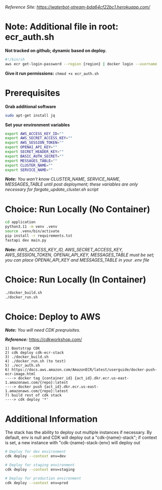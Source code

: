 _Reference Site: https://waterbot-stream-bda64cf22bc1.herokuapp.com/_

# Note: Additional file in root:  ecr_auth.sh
**Not tracked on github; dynamic based on deploy.**

```bash
#!/bin/sh
aws ecr get-login-password --region {region} | docker login --username AWS --password-stdin {act_num}.dkr.ecr.{region}.amazonaws.com/{repo}
```

**Give it run permissions:** `chmod +x ecr_auth.sh`

# Prerequisites

**Grab additional software**
```bash
sudo apt-get install jq
```

**Set your environment variables**
```bash
export AWS_ACCESS_KEY_ID=""
export AWS_SECRET_ACCESS_KEY=""
export AWS_SESSION_TOKEN=""
export OPENAI_API_KEY=""
export SECRET_HEADER_KEY=""
export BASIC_AUTH_SECRET=""
export MESSAGES_TABLE=""
export CLUSTER_NAME=""
export SERVICE_NAME=""
```
_**Note:** You won't know CLUSTER_NAME, SERVICE_NAME, MESSAGES_TABLE until post deployment; these variables are only necessary for fargate_update_cluster.sh script_

# Choice: Run Locally (No Container)
```bash
cd application
python3.11 -m venv .venv
source .venv/bin/activate
pip install -r requirements.txt
fastapi dev main.py
````
_**Note:**   AWS_ACCESS_KEY_ID, AWS_SECRET_ACCESS_KEY, AWS_SESSION_TOKEN, OPENAI_API_KEY, MESSAGES_TABLE must be set; you can place OPENAI_API_KEY and MESSAGES_TABLE in your .env file_

# Choice: Run Locally (In Container)
```bash
./docker_build.sh
./docker_run.sh
```

# Choice: Deploy to AWS
_**Note:** You will need CDK preqruisites._

_**Reference:**_ https://cdkworkshop.com/
```
1) Bootstrap CDK
2) cdk deploy cdk-ecr-stack
3) ./docker_build.sh
4) ./docker_run.sh (to test)
5) ./ecr_auth.sh
6) https://docs.aws.amazon.com/AmazonECR/latest/userguide/docker-push-ecr-image.html
----> docker tag {container_id} {act_id}.dkr.ecr.us-east-1.amazonaws.com/{repo}:latest
----> docker push {act_id}.dkr.ecr.us-east-1.amazonaws.com/{repo}:latest
7) build rest of cdk stack
----> cdk deploy '*'
```

# Additional Information
The stack has the ability to deploy out multiple instances if necessary.  By default, env is null and CDK will deploy out a "cdk-{name}-stack"; if context is set, a new instance with "cdk-{name}-stack-{env} will deploy out

```bash
# Deploy for dev environment
cdk deploy --context env=dev

# Deploy for staging environment
cdk deploy --context env=staging

# Deploy for production environment
cdk deploy --context env=prod
```

